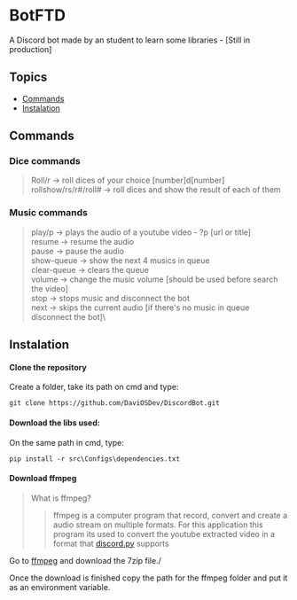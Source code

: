 # BotFTD

A Discord bot made by an student to learn some libraries - [Still in production]
## Topics

- [Commands](#commands)
- [Instalation](#instalation)


## Commands

### Dice commands

>Roll/r -> roll dices of your choice [number]d[number]\
rollshow/rs/r#/roll# -> roll dices and show the result of each of them


### Music commands

>play/p -> plays the audio of a youtube video - ?p [url or title]\
resume -> resume the audio\
pause -> pause the audio\
show-queue -> show the next 4 musics in queue\
clear-queue -> clears the queue\
volume -> change the music volume [should be used before search the video]\
stop -> stops music and disconnect the bot\
next -> skips the current audio [if there's no music in queue disconnect the bot]\


## Instalation

#### Clone the repository
Create a folder, take its path on cmd and type:
``` 
git clone https://github.com/DaviOSDev/DiscordBot.git
```

#### Download the libs used:

On the same path in cmd, type:
```
pip install -r src\Configs\dependencies.txt
```

#### Download ffmpeg

>What is ffmpeg?
>>ffmpeg is a computer program that record, convert and create a audio stream on multiple formats. For this application this program its used to convert the youtube extracted video in a format that [discord.py](https://discordpy.readthedocs.io/en/stable/index.html) supports

Go to [ffmpeg](https://www.ffmpeg.org/download.html) and download the 7zip file./

Once the download is finished copy the path for the ffmpeg folder and put it as an environment variable.
